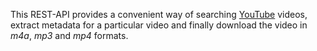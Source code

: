 This REST-API provides a convenient way of searching [YouTube](https://youtube.com) videos,
extract metadata for a particular video and finally download the video in *m4a*, *mp3* and *mp4* formats.
